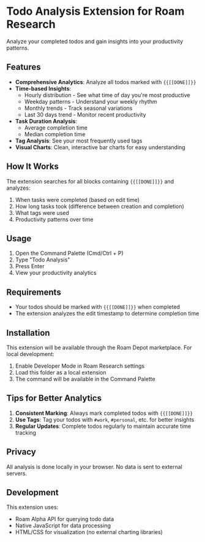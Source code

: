 # Todo Analysis Extension for Roam Research

Analyze your completed todos and gain insights into your productivity patterns.

## Features

- **Comprehensive Analytics**: Analyze all todos marked with `{{[[DONE]]}}`
- **Time-based Insights**:
  - Hourly distribution - See what time of day you're most productive
  - Weekday patterns - Understand your weekly rhythm
  - Monthly trends - Track seasonal variations
  - Last 30 days trend - Monitor recent productivity
- **Task Duration Analysis**:
  - Average completion time
  - Median completion time
- **Tag Analysis**: See your most frequently used tags
- **Visual Charts**: Clean, interactive bar charts for easy understanding

## How It Works

The extension searches for all blocks containing `{{[[DONE]]}}` and analyzes:
1. When tasks were completed (based on edit time)
2. How long tasks took (difference between creation and completion)
3. What tags were used
4. Productivity patterns over time

## Usage

1. Open the Command Palette (Cmd/Ctrl + P)
2. Type "Todo Analysis"
3. Press Enter
4. View your productivity analytics

## Requirements

- Your todos should be marked with `{{[[DONE]]}}` when completed
- The extension analyzes the edit timestamp to determine completion time

## Installation

This extension will be available through the Roam Depot marketplace. For local development:

1. Enable Developer Mode in Roam Research settings
2. Load this folder as a local extension
3. The command will be available in the Command Palette

## Tips for Better Analytics

1. **Consistent Marking**: Always mark completed todos with `{{[[DONE]]}}`
2. **Use Tags**: Tag your todos with `#work`, `#personal`, etc. for better insights
3. **Regular Updates**: Complete todos regularly to maintain accurate time tracking

## Privacy

All analysis is done locally in your browser. No data is sent to external servers.

## Development

This extension uses:
- Roam Alpha API for querying todo data
- Native JavaScript for data processing
- HTML/CSS for visualization (no external charting libraries)